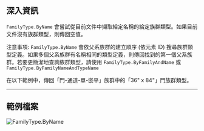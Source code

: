 ## 深入資訊
`FamilyType.ByName` 會嘗試從目前文件中擷取給定名稱的給定族群類型。如果目前文件沒有族群類型，則傳回空值。

注意事項: `FamilyType.ByName` 會依父系族群的建立順序 (依元素 ID) 搜尋族群類型定義。如果多個父系族群有名稱相同的類型定義，則傳回找到的第一個父系族群。若要更簡潔地查詢族群類型，請使用 `FamilyType.ByFamilyAndName` 或 `FamilyType.ByFamilyNameAndTypeName`

在以下範例中，傳回「門-通道-單-嵌平」族群中的「36" x 84"」門族群類型。
___
## 範例檔案

![FamilyType.ByName](./Revit.Elements.FamilyType.ByName_img.jpg)
